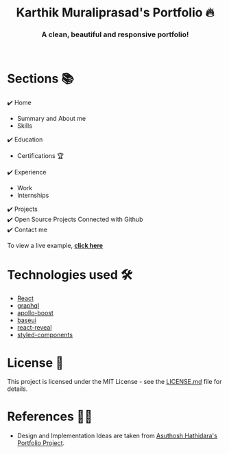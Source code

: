 <h1 align="center"> Karthik Muraliprasad's Portfolio 🔥 </h1> 
<h3 align="center"> A clean, beautiful and responsive portfolio! </h3>

<br>

# Sections 📚

✔️ Home

- Summary and About me
- Skills

✔️ Education

- Certifications 🏆

✔️ Experience

- Work
- Internships

✔️ Projects\
✔️ Open Source Projects Connected with Github\
✔️ Contact me

To view a live example, **[click here](https://karthikmurali60.github.io/)**

# Technologies used 🛠️

- [React](https://reactjs.org/)
- [graphql](https://graphql.org/)
- [apollo-boost](https://www.apollographql.com/docs/react/get-started/)
- [baseui](https://github.com/uber/baseweb)
- [react-reveal](https://www.react-reveal.com/)
- [styled-components](https://styled-components.com/)

# License 📄

This project is licensed under the MIT License - see the [LICENSE.md](./LICENSE) file for details.

# References 👏🏻

- Design and Implementation Ideas are taken from [Asuthosh Hathidara's Portfolio Project](https://github.com/ashutosh1919/masterPortfolio).
